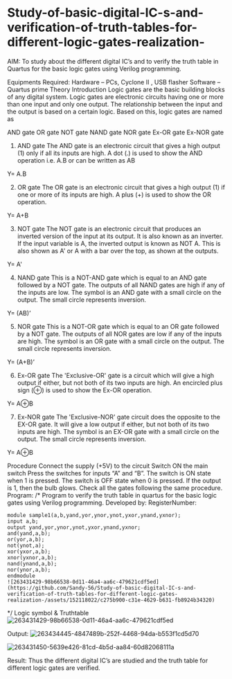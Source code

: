 # Study-of-basic-digital-IC-s-and-verification-of-truth-tables-for-different-logic-gates-realization-
 AIM:
To study about the different digital IC’s and to verify the truth table in Quartus for the basic logic gates using Verilog programming.

Equipments Required:
Hardware – PCs, Cyclone II , USB flasher
Software – Quartus prime
Theory
Introduction
Logic gates are the basic building blocks of any digital system. Logic gates are electronic circuits having one or more than one input and only one output. The relationship between the input and the output is based on a certain logic. Based on this, logic gates are named as

AND gate
OR gate
NOT gate
NAND gate
NOR gate
Ex-OR gate
Ex-NOR gate
1) AND gate
The AND gate is an electronic circuit that gives a high output (1) only if all its inputs are high. A dot (.) is used to show the AND operation i.e. A.B or can be written as AB

Y= A.B

2) OR gate
The OR gate is an electronic circuit that gives a high output (1) if one or more of its inputs are high. A plus (+) is used to show the OR operation.

Y= A+B

3) NOT gate
The NOT gate is an electronic circuit that produces an inverted version of the input at its output. It is also known as an inverter. If the input variable is A, the inverted output is known as NOT A. This is also shown as A' or A with a bar over the top, as shown at the outputs.

Y= A'

4) NAND gate
This is a NOT-AND gate which is equal to an AND gate followed by a NOT gate. The outputs of all NAND gates are high if any of the inputs are low. The symbol is an AND gate with a small circle on the output. The small circle represents inversion.

Y= (AB)’

5) NOR gate
This is a NOT-OR gate which is equal to an OR gate followed by a NOT gate. The outputs of all NOR gates are low if any of the inputs are high. The symbol is an OR gate with a small circle on the output. The small circle represents inversion.

Y= (A+B)’

6) Ex-OR gate
The 'Exclusive-OR' gate is a circuit which will give a high output if either, but not both of its two inputs are high. An encircled plus sign (⊕) is used to show the Ex-OR operation.

Y= A⊕B

7) Ex-NOR gate
The 'Exclusive-NOR' gate circuit does the opposite to the EX-OR gate. It will give a low output if either, but not both of its two inputs are high. The symbol is an EX-OR gate with a small circle on the output. The small circle represents inversion.

Y= A⊕B

Procedure
Connect the supply (+5V) to the circuit
Switch ON the main switch
Press the switches for inputs “A” and “B”. The switch is ON state when 1 is pressed. The switch is OFF state when 0 is pressed.
If the output is 1, then the bulb glows.
Check all the gates following the same procedure.
Program:
/*
Program to verify the truth table in quartus for the basic logic gates using Verilog programming.
Developed by: 
RegisterNumber:  

```
module sample1(a,b,yand,yor,ynor,ynot,yxor,ynand,yxnor);
input a,b;
output yand,yor,ynor,ynot,yxor,ynand,yxnor;
and(yand,a,b);
or(yor,a,b);
not(ynot,a);
xor(yxor,a,b);
xnor(yxnor,a,b);
nand(ynand,a,b);
nor(ynor,a,b);
endmodule
![263431429-98b66538-0d11-46a4-aa6c-479621cdf5ed](https://github.com/Sandy-56/Study-of-basic-digital-IC-s-and-verification-of-truth-tables-for-different-logic-gates-realization-/assets/152118022/c275b900-c31e-4629-b631-fb8924b34320)

```
*/
Logic symbol & Truthtable
![263431429-98b66538-0d11-46a4-aa6c-479621cdf5ed](https://github.com/Sandy-56/Study-of-basic-digital-IC-s-and-verification-of-truth-tables-for-different-logic-gates-realization-/assets/152118022/2cdc7c68-e34f-4fea-bc02-1819d1ac9e72)


Output:
![263434445-4847489b-252f-4468-94da-b553f1cd5d70](https://github.com/Sandy-56/Study-of-basic-digital-IC-s-and-verification-of-truth-tables-for-different-logic-gates-realization-/assets/152118022/d15d8d1b-9fb2-458e-ae79-301e3f3c25a1)

![263431450-5639e426-81cd-4b5d-aa84-60d82068111a](https://github.com/Sandy-56/Study-of-basic-digital-IC-s-and-verification-of-truth-tables-for-different-logic-gates-realization-/assets/152118022/4b33aae3-1c03-408f-a20c-50e0e4486666)


Result:
Thus the different digital IC’s are studied and the truth table for different logic gates are verified.

